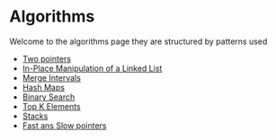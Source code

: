 # Algorithms 

Welcome to the algorithms page they are structured by patterns used 

- [Two pointers](./src/main/java/ro/alexil/algorithms/twopointers/README.md)
- [In-Place Manipulation of a Linked List](./src/main/java/ro/alexil/algorithms/linkedlist/README.md)
- [Merge Intervals](./src/main/java/ro/alexil/algorithms/mergeintervals/README.md)
- [Hash Maps](./src/main/java/ro/alexil/algorithms/hashmaps/README.md)
- [Binary Search](./src/main/java/ro/alexil/algorithms/binarysearch/README.md)
- [Top K Elements]()
- [Stacks](./src/main/java/ro/alexil/algorithms/stacks/README.md)
- [Fast ans Slow pointers](./src/main/java/ro/alexil/algorithms/fastslow/README.md)
  
